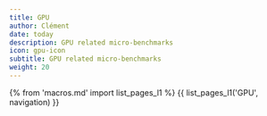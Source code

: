 ```yaml
---
title: GPU 
author: Clément
date: today
description: GPU related micro-benchmarks
icon: gpu-icon
subtitle: GPU related micro-benchmarks
weight: 20
---
```


{% from 'macros.md' import list_pages_l1 %}
{{ list_pages_l1('GPU', navigation) }}
